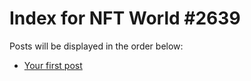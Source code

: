 # Index for NFT World #2639
Posts will be displayed in the order below:

- [Your first post](./001-first.md)

